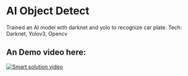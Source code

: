 # AI Object Detect

Trained an AI model with darknet and yolo to recognize car plate.
Tech: Darknet, Yolov3, Opencv

## An Demo video here:

[![Smart solution video](https://img.youtube.com/vi/x6xgrhywGbU/0.jpg)](https://www.youtube.com/watch?v=x6xgrhywGbU)
